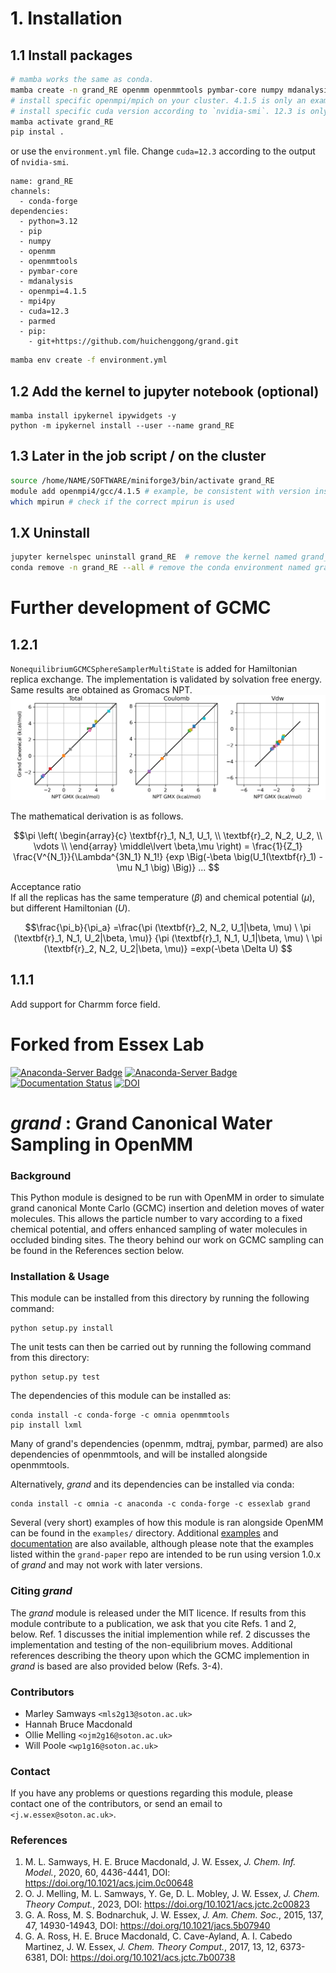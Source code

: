 # 1. Installation
## 1.1 Install packages
```bash
# mamba works the same as conda.
mamba create -n grand_RE openmm openmmtools pymbar-core numpy mdanalysis openmpi=4.1.5 mpi4py cuda=12.3 parmed
# install specific openmpi/mpich on your cluster. 4.1.5 is only an example
# install specific cuda version according to `nvidia-smi`. 12.3 is only an example
mamba activate grand_RE
pip instal .
```
or use the `environment.yml` file. Change `cuda=12.3` according to the output of `nvidia-smi`.
```ymal
name: grand_RE
channels:
  - conda-forge
dependencies:
  - python=3.12
  - pip
  - numpy
  - openmm
  - openmmtools
  - pymbar-core
  - mdanalysis
  - openmpi=4.1.5
  - mpi4py
  - cuda=12.3
  - parmed
  - pip:
    - git+https://github.com/huichenggong/grand.git
```
```bash
mamba env create -f environment.yml
```

## 1.2 Add the kernel to jupyter notebook (optional)
```
mamba install ipykernel ipywidgets -y
python -m ipykernel install --user --name grand_RE
```

## 1.3 Later in the job script / on the cluster
```bash
source /home/NAME/SOFTWARE/miniforge3/bin/activate grand_RE
module add openmpi4/gcc/4.1.5 # example, be consistent with version inside the conda env
which mpirun # check if the correct mpirun is used
```

## 1.X Uninstall
```bash
jupyter kernelspec uninstall grand_RE  # remove the kernel named grand_RE from jupyter notebook
conda remove -n grand_RE --all # remove the conda environment named grand_RE
```

# Further development of GCMC
## 1.2.1
`NonequilibriumGCMCSphereSamplerMultiState` is added for Hamiltonian replica exchange. 
The implementation is validated by solvation free energy. 
Same results are obtained as Gromacs NPT.  
![Solvation_free_E](Figure/GC_vs_NPT.png)  

The mathematical derivation is as follows.  

$$\pi
\left(
\begin{array}{c} 
\textbf{r}_1, N_1, U_1, \\
\textbf{r}_2, N_2, U_2, \\
\vdots \\
\end{array} \middle\lvert \beta,\mu
\right) = 
\frac{1}{Z_1}
\frac{V^{N_1}}{\Lambda^{3N_1} N_1!}
{exp \Big(-\beta \big(U_1(\textbf{r}_1) -\mu N_1 \big) \Big)}
...
$$

Acceptance ratio  
If all the replicas has the same temperature ($\beta$) and chemical potential ($\mu$), 
but different Hamiltonian ($U$). 

$$\frac{\pi_b}{\pi_a}
=\frac{\pi (\textbf{r}_2, N_2, U_1|\beta, \mu) \ \pi (\textbf{r}_1, N_1, U_2|\beta, \mu)}
      {\pi (\textbf{r}_1, N_1, U_1|\beta, \mu) \ \pi (\textbf{r}_2, N_2, U_2|\beta, \mu)}
=exp(-\beta \Delta U)
$$

## 1.1.1
Add support for Charmm force field.

# Forked from Essex Lab 
[![Anaconda-Server Badge](https://anaconda.org/essexlab/grand/badges/version.svg)](https://anaconda.org/essexlab/grand)
[![Anaconda-Server Badge](https://anaconda.org/essexlab/grand/badges/downloads.svg)](https://anaconda.org/essexlab/grand)
[![Documentation Status](https://readthedocs.org/projects/grand/badge/?version=latest)](https://grand.readthedocs.io/en/latest/?badge=latest)
[![DOI](https://zenodo.org/badge/270705695.svg)](https://zenodo.org/badge/latestdoi/270705695)

# _grand_ : Grand Canonical Water Sampling in OpenMM

### Background

This Python module is designed to be run with OpenMM in order to simulate grand
canonical Monte Carlo (GCMC) insertion and deletion moves of water molecules.
This allows the particle number to vary according to a fixed chemical
potential, and offers enhanced sampling of water molecules in occluded
binding sites.
The theory behind our work on GCMC sampling can be found in the References
section below.

### Installation & Usage

This module can be installed from this directory by running the following
command:

```commandline
python setup.py install
```

The unit tests can then be carried out by running the following command from
this directory:
```commandline
python setup.py test
```

The dependencies of this module can be installed as:

```commandline
conda install -c conda-forge -c omnia openmmtools
pip install lxml
```
Many of grand's dependencies (openmm, mdtraj, pymbar, parmed) are also dependencies of 
openmmtools, and will be installed alongside openmmtools.

Alternatively, _grand_ and its dependencies can be installed via conda:
```commandline
conda install -c omnia -c anaconda -c conda-forge -c essexlab grand
```

Several (very short) examples of how this module is ran alongside OpenMM can be found in
the `examples/` directory.
Additional [examples](https://github.com/essex-lab/grand-paper) and 
[documentation](https://grand.readthedocs.io/en/latest/) are also available, although please note that the examples listed within the `grand-paper` repo are intended to be run using version 1.0.x of _grand_ and may not work with later versions.

### Citing _grand_

The _grand_ module is released under the MIT licence. If results from this
module contribute to a publication, we ask that you cite Refs. 1 and 2, below.
Ref. 1 discusses the initial implemention while ref. 2 discusses the implementation
and testing of the non-equilibrium moves.
Additional references describing the theory upon which the GCMC implemention
in _grand_ is based are also provided below (Refs. 3-4).

### Contributors

- Marley Samways `<mls2g13@soton.ac.uk>`
- Hannah Bruce Macdonald
- Ollie Melling `<ojm2g16@soton.ac.uk>`
- Will Poole `<wp1g16@soton.ac.uk>`

### Contact

If you have any problems or questions regarding this module, please contact
one of the contributors, or send an email to `<j.w.essex@soton.ac.uk>`.

### References

1. M. L. Samways, H. E. Bruce Macdonald, J. W. Essex, _J. Chem. Inf. Model._,
2020, 60, 4436-4441, DOI: https://doi.org/10.1021/acs.jcim.0c00648
2. O. J. Melling, M. L. Samways, Y. Ge, D. L. Mobley, J. W. Essex, _J. Chem. Theory Comput._, 2023,
DOI: https://doi.org/10.1021/acs.jctc.2c00823
3. G. A. Ross, M. S. Bodnarchuk, J. W. Essex, _J. Am. Chem. Soc._, 2015,
137, 47, 14930-14943, DOI: https://doi.org/10.1021/jacs.5b07940
4. G. A. Ross, H. E. Bruce Macdonald, C. Cave-Ayland, A. I. Cabedo
Martinez, J. W. Essex, _J. Chem. Theory Comput._, 2017, 13, 12, 6373-6381, DOI:
https://doi.org/10.1021/acs.jctc.7b00738
